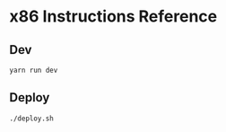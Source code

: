 # x86 Instructions Reference

## Dev

```shell
yarn run dev
```

## Deploy

```shell
./deploy.sh
```
